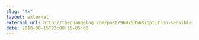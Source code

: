 ```yaml
---
slug: "4x"
layout: external
external_url: http://thechangelog.com/post/960758568/optitron-sensible-options-parsing
date: 2010-08-15T23:00:15-05:00
---
```


